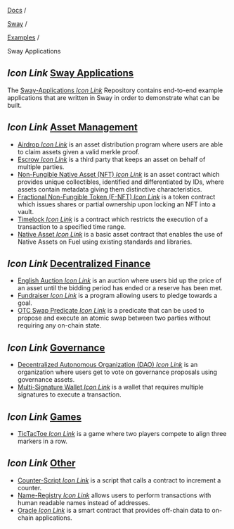 [Docs](https://docs.fuel.network/) /

[Sway](https://docs.fuel.network/docs/sway/) /

[Examples](https://docs.fuel.network/docs/sway/examples/) /

Sway Applications

## _Icon Link_ [Sway Applications](https://docs.fuel.network/docs/sway/examples/sway_applications/\#sway-applications)

The [Sway-Applications _Icon Link_](https://github.com/FuelLabs/sway-applications) Repository contains end-to-end example applications that are written in Sway in order to demonstrate what can be built.

## _Icon Link_ [Asset Management](https://docs.fuel.network/docs/sway/examples/sway_applications/\#asset-management)

- [Airdrop _Icon Link_](https://github.com/FuelLabs/sway-applications/tree/master/airdrop) is an asset distribution program where users are able to claim assets given a valid merkle proof.
- [Escrow _Icon Link_](https://github.com/FuelLabs/sway-applications/tree/master/escrow) is a third party that keeps an asset on behalf of multiple parties.
- [Non-Fungible Native Asset (NFT) _Icon Link_](https://github.com/FuelLabs/sway-applications/tree/master/NFT) is an asset contract which provides unique collectibles, identified and differentiated by IDs, where assets contain metadata giving them distinctive characteristics.
- [Fractional Non-Fungible Token (F-NFT) _Icon Link_](https://github.com/FuelLabs/sway-applications/tree/master/fractional-NFT) is a token contract which issues shares or partial ownership upon locking an NFT into a vault.
- [Timelock _Icon Link_](https://github.com/FuelLabs/sway-applications/tree/master/timelock) is a contract which restricts the execution of a transaction to a specified time range.
- [Native Asset _Icon Link_](https://github.com/FuelLabs/sway-applications/tree/master/native-asset) is a basic asset contract that enables the use of Native Assets on Fuel using existing standards and libraries.

## _Icon Link_ [Decentralized Finance](https://docs.fuel.network/docs/sway/examples/sway_applications/\#decentralized-finance)

- [English Auction _Icon Link_](https://github.com/FuelLabs/sway-applications/tree/master/english-auction) is an auction where users bid up the price of an asset until the bidding period has ended or a reserve has been met.
- [Fundraiser _Icon Link_](https://github.com/FuelLabs/sway-applications/tree/master/fundraiser) is a program allowing users to pledge towards a goal.
- [OTC Swap Predicate _Icon Link_](https://github.com/FuelLabs/sway-applications/tree/master/OTC-swap-predicate) is a predicate that can be used to propose and execute an atomic swap between two parties without requiring any on-chain state.

## _Icon Link_ [Governance](https://docs.fuel.network/docs/sway/examples/sway_applications/\#governance)

- [Decentralized Autonomous Organization (DAO) _Icon Link_](https://github.com/FuelLabs/sway-applications/tree/master/DAO) is an organization where users get to vote on governance proposals using governance assets.
- [Multi-Signature Wallet _Icon Link_](https://github.com/FuelLabs/sway-applications/tree/master/multisig-wallet) is a wallet that requires multiple signatures to execute a transaction.

## _Icon Link_ [Games](https://docs.fuel.network/docs/sway/examples/sway_applications/\#games)

- [TicTacToe _Icon Link_](https://github.com/FuelLabs/sway-applications/tree/master/TicTacToe) is a game where two players compete to align three markers in a row.

## _Icon Link_ [Other](https://docs.fuel.network/docs/sway/examples/sway_applications/\#other)

- [Counter-Script _Icon Link_](https://github.com/FuelLabs/sway-applications/tree/master/counter-script) is a script that calls a contract to increment a counter.
- [Name-Registry _Icon Link_](https://github.com/FuelLabs/sway-applications/tree/master/name-registry) allows users to perform transactions with human readable names instead of addresses.
- [Oracle _Icon Link_](https://github.com/FuelLabs/sway-applications/tree/master/oracle) is a smart contract that provides off-chain data to on-chain applications.